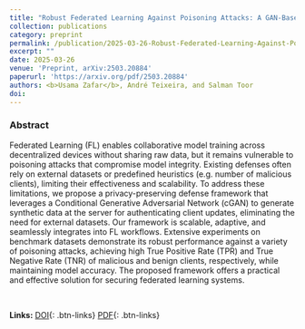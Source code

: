 ```yaml
---
title: "Robust Federated Learning Against Poisoning Attacks: A GAN-Based Defense Framework."
collection: publications
category: preprint
permalink: /publication/2025-03-26-Robust-Federated-Learning-Against-Poisoning-Attacks
excerpt: ""
date: 2025-03-26
venue: 'Preprint, arXiv:2503.20884'
paperurl: 'https://arxiv.org/pdf/2503.20884'
authors: <b>Usama Zafar</b>, André Teixeira, and Salman Toor
doi: 
---
```

### Abstract
Federated Learning (FL) enables collaborative model training across decentralized devices without sharing raw data, but it remains vulnerable to poisoning attacks that compromise model integrity. Existing defenses often rely on external datasets or predefined heuristics (e.g. number of malicious clients), limiting their effectiveness and scalability. To address these limitations, we propose a privacy-preserving defense framework that leverages a Conditional Generative Adversarial Network (cGAN) to generate synthetic data at the server for authenticating client updates, eliminating the need for external datasets. Our framework is scalable, adaptive, and seamlessly integrates into FL workflows. Extensive experiments on benchmark datasets demonstrate its robust performance against a variety of poisoning attacks, achieving high True Positive Rate (TPR) and True Negative Rate (TNR) of malicious and benign clients, respectively, while maintaining model accuracy. The proposed framework offers a practical and effective solution for securing federated learning systems.

<br>

**Links:**
[DOI](https://arxiv.org/abs/2503.20884 "Open Paper"){: .btn-links}
[PDF](https://arxiv.org/pdf/2503.20884 "Download Paper"){: .btn-links}
<!-- [Slides](https://ieeexplore.ieee.org/stamp/stamp.jsp?arnumber=10330055 "Download Slides"){: .btn-links} -->
